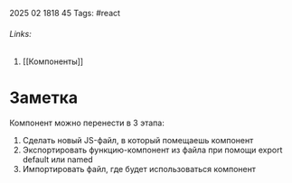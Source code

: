 2025 02 1818 45
Tags: #react 
###### Links: 
1) [[Компоненты]]
# Заметка
Компонент можно перенести в 3 этапа:
1) Сделать новый JS-файл, в который помещаешь компонент
2) Экспортировать функцию-компонент из файла при помощи export default или named
3) Импортировать файл, где будет использоваться компонент

